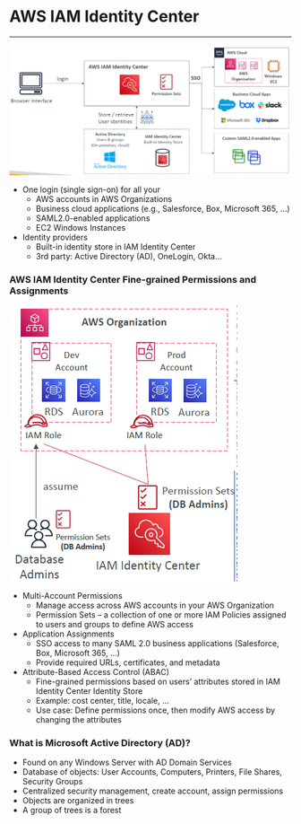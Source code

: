 # AWS IAM Identity Center

---
![AWS IAM Identity Center](../Image/AWS_IAM_Identity_Center.png)
* One login (single sign-on) for all your
  * AWS accounts in AWS Organizations
  * Business cloud applications (e.g., Salesforce, Box, Microsoft 365, …)
  * SAML2.0-enabled applications
  * EC2 Windows Instances
* Identity providers
  * Built-in identity store in IAM Identity Center
  * 3rd party: Active Directory (AD), OneLogin, Okta…
### AWS IAM Identity Center Fine-grained Permissions and Assignments
![IAM Identity Center Fine-grained](../Image/IAM_Identity_Center_Fine-grained.png)
* Multi-Account Permissions
  * Manage access across AWS accounts in your AWS Organization
  * Permission Sets – a collection of one or more IAM Policies assigned to users and groups to define AWS access
* Application Assignments
  * SSO access to many SAML 2.0 business applications (Salesforce, Box, Microsoft 365, …)
  * Provide required URLs, certificates, and metadata
* Attribute-Based Access Control (ABAC)
  * Fine-grained permissions based on users’ attributes stored in IAM Identity Center Identity Store
  * Example: cost center, title, locale, …
  * Use case: Define permissions once, then modify AWS access by changing the attributes
### What is Microsoft Active Directory (AD)?
* Found on any Windows Server with AD Domain Services
* Database of objects: User Accounts, Computers, Printers, File Shares, Security Groups
* Centralized security management, create account, assign permissions
* Objects are organized in trees
* A group of trees is a forest